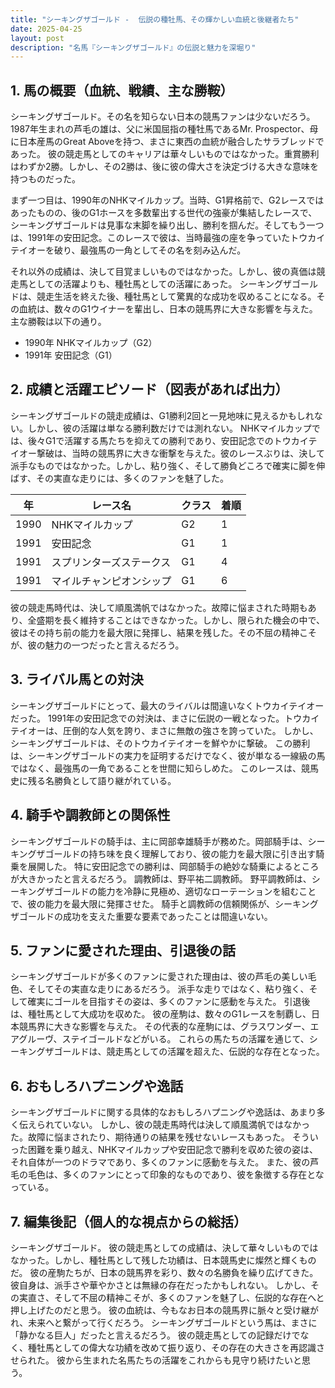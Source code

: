 ```yaml
---
title: "シーキングザゴールド -  伝説の種牡馬、その輝かしい血統と後継者たち"
date: 2025-04-25
layout: post
description: "名馬『シーキングザゴールド』の伝説と魅力を深堀り"
---
```


## 1. 馬の概要（血統、戦績、主な勝鞍）

シーキングザゴールド。その名を知らない日本の競馬ファンは少ないだろう。1987年生まれの芦毛の雄は、父に米国屈指の種牡馬であるMr. Prospector、母に日本産馬のGreat Aboveを持つ、まさに東西の血統が融合したサラブレッドであった。  彼の競走馬としてのキャリアは華々しいものではなかった。重賞勝利はわずか2勝。しかし、その2勝は、後に彼の偉大さを決定づける大きな意味を持つものだった。

まず一つ目は、1990年のNHKマイルカップ。当時、G1昇格前で、G2レースではあったものの、後のG1ホースを多数輩出する世代の強豪が集結したレースで、シーキングザゴールドは見事な末脚を繰り出し、勝利を掴んだ。そしてもう一つは、1991年の安田記念。このレースで彼は、当時最強の座を争っていたトウカイテイオーを破り、最強馬の一角としてその名を刻み込んだ。

それ以外の成績は、決して目覚ましいものではなかった。しかし、彼の真価は競走馬としての活躍よりも、種牡馬としての活躍にあった。  シーキングザゴールドは、競走生活を終えた後、種牡馬として驚異的な成功を収めることになる。その血統は、数々のG1ウイナーを輩出し、日本の競馬界に大きな影響を与えた。  主な勝鞍は以下の通り。

* 1990年 NHKマイルカップ（G2）
* 1991年 安田記念（G1）


## 2. 成績と活躍エピソード（図表があれば出力）

シーキングザゴールドの競走成績は、G1勝利2回と一見地味に見えるかもしれない。しかし、彼の活躍は単なる勝利数だけでは測れない。  NHKマイルカップでは、後々G1で活躍する馬たちを抑えての勝利であり、安田記念でのトウカイテイオー撃破は、当時の競馬界に大きな衝撃を与えた。彼のレースぶりは、決して派手なものではなかった。しかし、粘り強く、そして勝負どころで確実に脚を伸ばす、その実直な走りには、多くのファンを魅了した。

| 年 | レース名            | クラス | 着順 |
|---|---------------------|-------|------|
| 1990 | NHKマイルカップ      | G2    | 1     |
| 1991 | 安田記念            | G1    | 1     |
| 1991 | スプリンターズステークス | G1    | 4     |
| 1991 | マイルチャンピオンシップ | G1    | 6     |


彼の競走馬時代は、決して順風満帆ではなかった。故障に悩まされた時期もあり、全盛期を長く維持することはできなかった。しかし、限られた機会の中で、彼はその持ち前の能力を最大限に発揮し、結果を残した。その不屈の精神こそが、彼の魅力の一つだったと言えるだろう。


## 3. ライバル馬との対決

シーキングザゴールドにとって、最大のライバルは間違いなくトウカイテイオーだった。  1991年の安田記念での対決は、まさに伝説の一戦となった。トウカイテイオーは、圧倒的な人気を誇り、まさに無敵の強さを誇っていた。  しかし、シーキングザゴールドは、そのトウカイテイオーを鮮やかに撃破。  この勝利は、シーキングザゴールドの実力を証明するだけでなく、彼が単なる一線級の馬ではなく、最強馬の一角であることを世間に知らしめた。  このレースは、競馬史に残る名勝負として語り継がれている。


## 4. 騎手や調教師との関係性

シーキングザゴールドの騎手は、主に岡部幸雄騎手が務めた。岡部騎手は、シーキングザゴールドの持ち味を良く理解しており、彼の能力を最大限に引き出す騎乗を展開した。  特に安田記念での勝利は、岡部騎手の絶妙な騎乗によるところが大きかったと言えるだろう。  調教師は、野平祐二調教師。  野平調教師は、シーキングザゴールドの能力を冷静に見極め、適切なローテーションを組むことで、彼の能力を最大限に発揮させた。  騎手と調教師の信頼関係が、シーキングザゴールドの成功を支えた重要な要素であったことは間違いない。


## 5. ファンに愛された理由、引退後の話

シーキングザゴールドが多くのファンに愛された理由は、彼の芦毛の美しい毛色、そしてその実直な走りにあるだろう。  派手な走りではなく、粘り強く、そして確実にゴールを目指すその姿は、多くのファンに感動を与えた。  引退後は、種牡馬として大成功を収めた。  彼の産駒は、数々のG1レースを制覇し、日本競馬界に大きな影響を与えた。  その代表的な産駒には、グラスワンダー、エアグルーヴ、ステイゴールドなどがいる。  これらの馬たちの活躍を通じて、シーキングザゴールドは、競走馬としての活躍を超えた、伝説的な存在となった。


## 6. おもしろハプニングや逸話

シーキングザゴールドに関する具体的なおもしろハプニングや逸話は、あまり多く伝えられていない。  しかし、彼の競走馬時代は決して順風満帆ではなかった。故障に悩まされたり、期待通りの結果を残せないレースもあった。  そういった困難を乗り越え、NHKマイルカップや安田記念で勝利を収めた彼の姿は、それ自体が一つのドラマであり、多くのファンに感動を与えた。  また、彼の芦毛の毛色は、多くのファンにとって印象的なものであり、彼を象徴する存在となっている。


## 7. 編集後記（個人的な視点からの総括）

シーキングザゴールド。  彼の競走馬としての成績は、決して華々しいものではなかった。しかし、種牡馬として残した功績は、日本競馬史に燦然と輝くものだ。  彼の産駒たちが、日本の競馬界を彩り、数々の名勝負を繰り広げてきた。  彼自身は、派手さや華やかさとは無縁の存在だったかもしれない。  しかし、その実直さ、そして不屈の精神こそが、多くのファンを魅了し、伝説的な存在へと押し上げたのだと思う。  彼の血統は、今もなお日本の競馬界に脈々と受け継がれ、未来へと繋がって行くだろう。  シーキングザゴールドという馬は、まさに「静かなる巨人」だったと言えるだろう。  彼の競走馬としての記録だけでなく、種牡馬としての偉大な功績を改めて振り返り、その存在の大きさを再認識させられた。  彼から生まれた名馬たちの活躍をこれからも見守り続けたいと思う。
